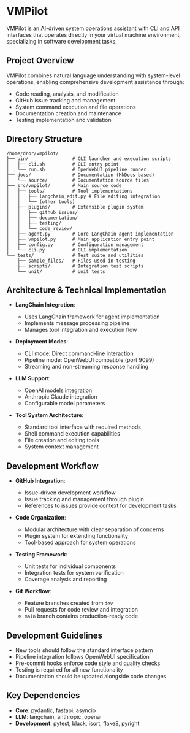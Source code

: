 # VMPilot

VMPilot is an AI-driven system operations assistant with CLI and API interfaces that operates directly in your virtual machine environment, specializing in software development tasks.

## Project Overview

VMPilot combines natural language understanding with system-level operations, enabling comprehensive development assistance through:
- Code reading, analysis, and modification
- GitHub issue tracking and management
- System command execution and file operations
- Documentation creation and maintenance
- Testing implementation and validation

## Directory Structure

```
/home/dror/vmpilot/
├── bin/                # CLI launcher and execution scripts
│   ├── cli.sh          # CLI entry point
│   └── run.sh          # OpenWebUI pipeline runner
├── docs/               # Documentation (MkDocs-based)
│   └── source/         # Documentation source files
├── src/vmpilot/        # Main source code
│   ├── tools/          # Tool implementations
│   │   ├── langchain_edit.py # File editing integration
│   │   └── (other tools)
│   ├── plugins/        # Extensible plugin system
│   │   ├── github_issues/
│   │   ├── documentation/
│   │   ├── testing/
│   │   └── code_review/
│   ├── agent.py        # Core LangChain agent implementation
│   ├── vmpilot.py      # Main application entry point
│   ├── config.py       # Configuration management
│   └── cli.py          # CLI implementation
└── tests/              # Test suite and utilities
    ├── sample_files/   # Files used in testing
    ├── scripts/        # Integration test scripts
    └── unit/           # Unit tests
```

## Architecture & Technical Implementation

- **LangChain Integration**:
  - Uses LangChain framework for agent implementation
  - Implements message processing pipeline
  - Manages tool integration and execution flow

- **Deployment Modes**:
  - CLI mode: Direct command-line interaction
  - Pipeline mode: OpenWebUI compatible (port 9099)
  - Streaming and non-streaming response handling

- **LLM Support**:
  - OpenAI models integration
  - Anthropic Claude integration
  - Configurable model parameters

- **Tool System Architecture**:
  - Standard tool interface with required methods
  - Shell command execution capabilities
  - File creation and editing tools
  - System context management

## Development Workflow

- **GitHub Integration**:
  - Issue-driven development workflow
  - Issue tracking and management through plugin
  - References to issues provide context for development tasks

- **Code Organization**:
  - Modular architecture with clear separation of concerns
  - Plugin system for extending functionality
  - Tool-based approach for system operations

- **Testing Framework**:
  - Unit tests for individual components
  - Integration tests for system verification
  - Coverage analysis and reporting

- **Git Workflow**:
  - Feature branches created from `dev`
  - Pull requests for code review and integration
  - `main` branch contains production-ready code

## Development Guidelines

- New tools should follow the standard interface pattern
- Pipeline integration follows OpenWebUI specification
- Pre-commit hooks enforce code style and quality checks
- Testing is required for all new functionality
- Documentation should be updated alongside code changes

## Key Dependencies

- **Core**: pydantic, fastapi, asyncio
- **LLM**: langchain, anthropic, openai
- **Development**: pytest, black, isort, flake8, pyright
